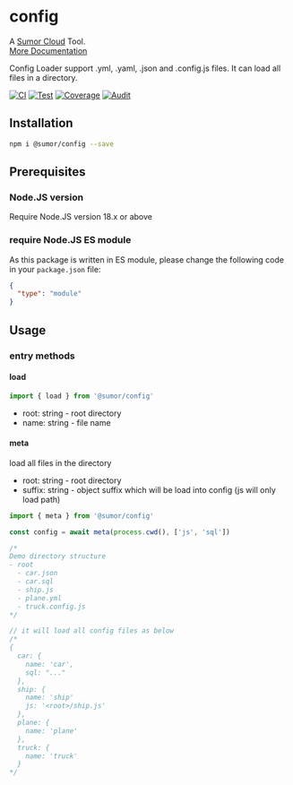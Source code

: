 # config

A [Sumor Cloud](https://sumor.cloud) Tool.  
[More Documentation](https://sumor.cloud/config)

Config Loader support .yml, .yaml, .json and .config.js files. It can load all files in a directory.

[![CI](https://github.com/sumor-cloud/config/actions/workflows/ci.yml/badge.svg)](https://github.com/sumor-cloud/config/actions/workflows/ci.yml)
[![Test](https://github.com/sumor-cloud/config/actions/workflows/ut.yml/badge.svg)](https://github.com/sumor-cloud/config/actions/workflows/ut.yml)
[![Coverage](https://github.com/sumor-cloud/config/actions/workflows/coverage.yml/badge.svg)](https://github.com/sumor-cloud/config/actions/workflows/coverage.yml)
[![Audit](https://github.com/sumor-cloud/config/actions/workflows/audit.yml/badge.svg)](https://github.com/sumor-cloud/config/actions/workflows/audit.yml)

## Installation

```bash
npm i @sumor/config --save
```

## Prerequisites

### Node.JS version

Require Node.JS version 18.x or above

### require Node.JS ES module

As this package is written in ES module,
please change the following code in your `package.json` file:

```json
{
  "type": "module"
}
```

## Usage

### entry methods

#### load

```js
import { load } from '@sumor/config'
```

- root: string - root directory
- name: string - file name

#### meta

load all files in the directory

- root: string - root directory
- suffix: string - object suffix which will be load into config (js will only load path)

```js
import { meta } from '@sumor/config'

const config = await meta(process.cwd(), ['js', 'sql'])

/*
Demo directory structure
- root
  - car.json
  - car.sql
  - ship.js
  - plane.yml
  - truck.config.js
*/

// it will load all config files as below
/*
{
  car: {
    name: 'car',
    sql: "..."
  },
  ship: {
    name: 'ship'
    js: '<root>/ship.js'
  },
  plane: {
    name: 'plane'
  },
  truck: {
    name: 'truck'
  }
*/
```
